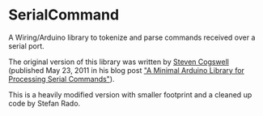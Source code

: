 SerialCommand
=============
A Wiring/Arduino library to tokenize and parse commands received over a serial port. 

The original version of this library was written by [Steven Cogswell](http://husks.wordpress.com) (published May 23, 2011 in his blog post ["A Minimal Arduino Library for Processing Serial Commands"](http://husks.wordpress.com/2011/05/23/a-minimal-arduino-library-for-processing-serial-commands/)).

This is a heavily modified version with smaller footprint and a cleaned up code by Stefan Rado.
